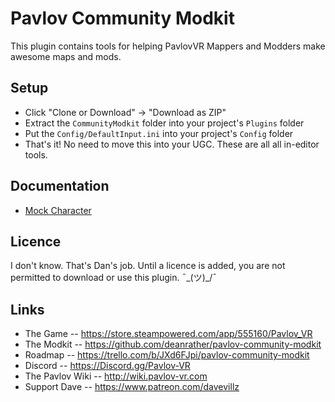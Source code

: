 # Pavlov Community Modkit

This plugin contains tools for helping PavlovVR Mappers and Modders make awesome maps and mods.

## Setup

- Click "Clone or Download" -> "Download as ZIP"
- Extract the `CommunityModkit` folder into your project's `Plugins` folder
- Put the `Config/DefaultInput.ini` into your project's `Config` folder
- That's it! No need to move this into your UGC. These are all all in-editor tools.

## Documentation

- [Mock Character](docs/mock-character.md)

## Licence

I don't know. That's Dan's job. Until a licence is added, you are not permitted to download or use this plugin. ¯\_(ツ)_/¯

## Links

- The Game -- https://store.steampowered.com/app/555160/Pavlov_VR
- The Modkit -- https://github.com/deanrather/pavlov-community-modkit
- Roadmap -- https://trello.com/b/JXd6FJpi/pavlov-community-modkit
- Discord -- https://Discord.gg/Pavlov-VR
- The Pavlov Wiki -- http://wiki.pavlov-vr.com
- Support Dave -- https://www.patreon.com/davevillz
